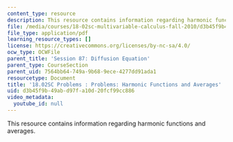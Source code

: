 ```yaml
---
content_type: resource
description: This resource contains information regarding harmonic functions and averages.
file: /media/courses/18-02sc-multivariable-calculus-fall-2010/d3b45f9b49abd97fa10d20fcf99cc886_MIT18_02SC_pb_87_quest.pdf
file_type: application/pdf
learning_resource_types: []
license: https://creativecommons.org/licenses/by-nc-sa/4.0/
ocw_type: OCWFile
parent_title: 'Session 87: Diffusion Equation'
parent_type: CourseSection
parent_uid: 7564bb64-749a-9b68-9ece-4277dd91ada1
resourcetype: Document
title: '18.02SC Problems : Problems: Harmonic Functions and Averages'
uid: d3b45f9b-49ab-d97f-a10d-20fcf99cc886
video_metadata:
  youtube_id: null
---
```

This resource contains information regarding harmonic functions and averages.